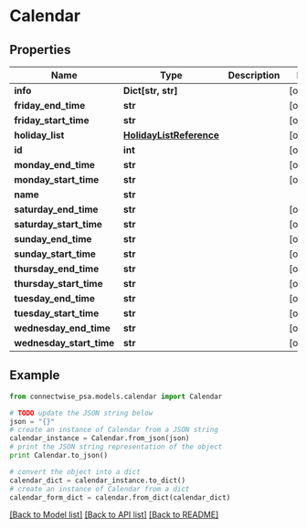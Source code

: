 # Calendar


## Properties
Name | Type | Description | Notes
------------ | ------------- | ------------- | -------------
**info** | **Dict[str, str]** |  | [optional] 
**friday_end_time** | **str** |  | [optional] 
**friday_start_time** | **str** |  | [optional] 
**holiday_list** | [**HolidayListReference**](HolidayListReference.md) |  | [optional] 
**id** | **int** |  | [optional] 
**monday_end_time** | **str** |  | [optional] 
**monday_start_time** | **str** |  | [optional] 
**name** | **str** |  | 
**saturday_end_time** | **str** |  | [optional] 
**saturday_start_time** | **str** |  | [optional] 
**sunday_end_time** | **str** |  | [optional] 
**sunday_start_time** | **str** |  | [optional] 
**thursday_end_time** | **str** |  | [optional] 
**thursday_start_time** | **str** |  | [optional] 
**tuesday_end_time** | **str** |  | [optional] 
**tuesday_start_time** | **str** |  | [optional] 
**wednesday_end_time** | **str** |  | [optional] 
**wednesday_start_time** | **str** |  | [optional] 

## Example

```python
from connectwise_psa.models.calendar import Calendar

# TODO update the JSON string below
json = "{}"
# create an instance of Calendar from a JSON string
calendar_instance = Calendar.from_json(json)
# print the JSON string representation of the object
print Calendar.to_json()

# convert the object into a dict
calendar_dict = calendar_instance.to_dict()
# create an instance of Calendar from a dict
calendar_form_dict = calendar.from_dict(calendar_dict)
```
[[Back to Model list]](../README.md#documentation-for-models) [[Back to API list]](../README.md#documentation-for-api-endpoints) [[Back to README]](../README.md)


